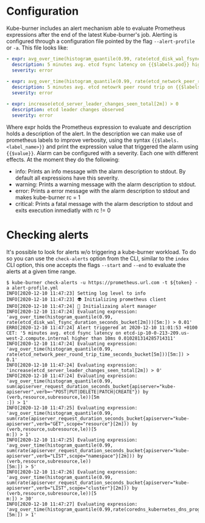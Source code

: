 # Configuration

Kube-burner includes an alert mechanism able to evaluate Prometheus expressions after the end of the latest Kube-burner's job. Alerting is configured through a configuration file pointed by the flag `--alert-profile` or `-a`. This file looks like:

```yaml
- expr: avg_over_time(histogram_quantile(0.99, rate(etcd_disk_wal_fsync_duration_seconds_bucket[2m]))[5m:]) > 0.01
  description: 5 minutes avg. etcd fsync latency on {{$labels.pod}} higher than 10ms {{$value}}
  severity: error                                      
                                                           
- expr: avg_over_time(histogram_quantile(0.99, rate(etcd_network_peer_round_trip_time_seconds_bucket[5m]))[5m:]) > 0.1
  description: 5 minutes avg. etcd netowrk peer round trip on {{$labels.pod}} higher than 100ms {{$value}}
  severity: error

- expr: increase(etcd_server_leader_changes_seen_total[2m]) > 0
  description: etcd leader changes observed
  severity: error
```

Where expr holds the Prometheus expression to evaluate and description holds a description of the alert. In the description we can make use of prometheus labels to improve verbosity, using the syntax `{{$labels.<label_name>}}` and print the expression value that triggered the alarm using `{{$value}}`.
Alarm can be configured with a severity. Each one with different effects. At the moment they do the following:

- info: Prints an info message with the alarm description to stdout. By default all expressions have this severity.
- warning: Prints a warning message with the alarm description to stdout.
- error: Prints a error message with the alarm description to stdout and makes kube-burner rc = 1
- critical: Prints a fatal message with the alarm description to stdout and exits execution inmediatly with rc != 0

# Checking alerts

It's possible to look for alerts w/o triggering a kube-burner workload. To do so you can use the `check-alerts` option from the CLI, similar to the `index` CLI option, this one accepts the flags `--start` and `--end` to evaluate the alerts at a given time range.

```shell
$ kube-burner check-alerts -u https://prometheus.url.com -t ${token} -a alert-profile.yml                       
INFO[2020-12-10 11:47:23] Setting log level to info                                                                                                                                                                                           
INFO[2020-12-10 11:47:23] 👽 Initializing prometheus client                                                                                                                                                                                   
INFO[2020-12-10 11:47:24] 🔔 Initializaing alert manager                                                                                                                                                                                      
INFO[2020-12-10 11:47:24] Evaluating expression: 'avg_over_time(histogram_quantile(0.99, rate(etcd_disk_wal_fsync_duration_seconds_bucket[2m]))[5m:]) > 0.01'                                                                                 
ERRO[2020-12-10 11:47:24] Alert triggered at 2020-12-10 11:01:53 +0100 CET: '5 minutes avg. etcd fsync latency on etcd-ip-10-0-213-209.us-west-2.compute.internal higher than 10ms 0.010281314285714311' 
INFO[2020-12-10 11:47:24] Evaluating expression: 'avg_over_time(histogram_quantile(0.99, rate(etcd_network_peer_round_trip_time_seconds_bucket[5m]))[5m:]) > 0.1'                                                                             
INFO[2020-12-10 11:47:24] Evaluating expression: 'increase(etcd_server_leader_changes_seen_total[2m]) > 0'                                                                                                                                    
INFO[2020-12-10 11:47:24] Evaluating expression: 'avg_over_time(histogram_quantile(0.99, sum(apiserver_request_duration_seconds_bucket{apiserver="kube-apiserver",verb=~"POST|PUT|DELETE|PATCH|CREATE"}) by (verb,resource,subresource,le))[5m
:]) > 1'                                                                                                                                                                                                                                      
INFO[2020-12-10 11:47:25] Evaluating expression: 'avg_over_time(histogram_quantile(0.99, sum(rate(apiserver_request_duration_seconds_bucket{apiserver="kube-apiserver",verb="GET",scope="resource"}[2m])) by (verb,resource,subresource,le))[5
m:]) > 1'                                                                                                                                                                                                                                     
INFO[2020-12-10 11:47:25] Evaluating expression: 'avg_over_time(histogram_quantile(0.99, sum(rate(apiserver_request_duration_seconds_bucket{apiserver="kube-apiserver",verb="LIST",scope="namespace"}[2m])) by (verb,resource,subresource,le))
[5m:]) > 5'                                                                                                                                                                                                                                   
INFO[2020-12-10 11:47:26] Evaluating expression: 'avg_over_time(histogram_quantile(0.99, sum(rate(apiserver_request_duration_seconds_bucket{apiserver="kube-apiserver",verb="LIST",scope="cluster"}[2m])) by (verb,resource,subresource,le))[5
m:]) > 30'                                                                                                                                                                                                                                    
INFO[2020-12-10 11:47:27] Evaluating expression: 'avg_over_time(histogram_quantile(0.99,rate(coredns_kubernetes_dns_programming_duration_seconds_bucket[2m]))[5m:]) > 1'
```
